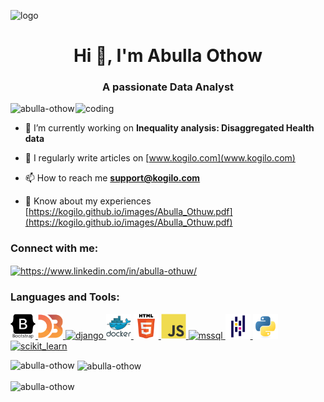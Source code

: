 ![logo](https://github.com/abulla-othow/abulla-othow/blob/main/www.kogilo.com.png?raw=true)
<h1 align="center">Hi 👋, I'm Abulla Othow</h1>
<h3 align="center">A passionate Data Analyst</h3>
<img align="right" alt="coding" width="400" src="https://media2.giphy.com/media/qgQUggAC3Pfv687qPC/giphy.gif?cid=ecf05e477bstqps2i0rhd5sar1ctj8z0yulu2vbeil30nl67&ep=v1_gifs_search&rid=giphy.gif&ct=g">

<p align="left"> <img src="https://komarev.com/ghpvc/?username=abulla-othow&label=Profile%20views&color=0e75b6&style=flat" alt="abulla-othow" /> </p>

- 🔭 I’m currently working on **Inequality analysis: Disaggregated Health data**

- 📝 I regularly write articles on [www.kogilo.com](www.kogilo.com)

- 📫 How to reach me **support@kogilo.com**

- 📄 Know about my experiences [https://kogilo.github.io/images/Abulla_Othuw.pdf](https://kogilo.github.io/images/Abulla_Othuw.pdf)

<h3 align="left">Connect with me:</h3>
<p align="left">
<a href="https://linkedin.com/in/https://www.linkedin.com/in/abulla-othuw/" target="blank"><img align="center" src="https://raw.githubusercontent.com/rahuldkjain/github-profile-readme-generator/master/src/images/icons/Social/linked-in-alt.svg" alt="https://www.linkedin.com/in/abulla-othuw/" height="30" width="40" /></a>
</p>

<h3 align="left">Languages and Tools:</h3>
<p align="left"> <a href="https://getbootstrap.com" target="_blank" rel="noreferrer"> <img src="https://raw.githubusercontent.com/devicons/devicon/master/icons/bootstrap/bootstrap-plain-wordmark.svg" alt="bootstrap" width="40" height="40"/> </a> <a href="https://d3js.org/" target="_blank" rel="noreferrer"> <img src="https://raw.githubusercontent.com/devicons/devicon/master/icons/d3js/d3js-original.svg" alt="d3js" width="40" height="40"/> </a> <a href="https://www.djangoproject.com/" target="_blank" rel="noreferrer"> <img src="https://cdn.worldvectorlogo.com/logos/django.svg" alt="django" width="40" height="40"/> </a> <a href="https://www.docker.com/" target="_blank" rel="noreferrer"> <img src="https://raw.githubusercontent.com/devicons/devicon/master/icons/docker/docker-original-wordmark.svg" alt="docker" width="40" height="40"/> </a> <a href="https://www.w3.org/html/" target="_blank" rel="noreferrer"> <img src="https://raw.githubusercontent.com/devicons/devicon/master/icons/html5/html5-original-wordmark.svg" alt="html5" width="40" height="40"/> </a> <a href="https://developer.mozilla.org/en-US/docs/Web/JavaScript" target="_blank" rel="noreferrer"> <img src="https://raw.githubusercontent.com/devicons/devicon/master/icons/javascript/javascript-original.svg" alt="javascript" width="40" height="40"/> </a> <a href="https://www.microsoft.com/en-us/sql-server" target="_blank" rel="noreferrer"> <img src="https://www.svgrepo.com/show/303229/microsoft-sql-server-logo.svg" alt="mssql" width="40" height="40"/> </a> <a href="https://pandas.pydata.org/" target="_blank" rel="noreferrer"> <img src="https://raw.githubusercontent.com/devicons/devicon/2ae2a900d2f041da66e950e4d48052658d850630/icons/pandas/pandas-original.svg" alt="pandas" width="40" height="40"/> </a> <a href="https://www.python.org" target="_blank" rel="noreferrer"> <img src="https://raw.githubusercontent.com/devicons/devicon/master/icons/python/python-original.svg" alt="python" width="40" height="40"/> </a> <a href="https://scikit-learn.org/" target="_blank" rel="noreferrer"> <img src="https://upload.wikimedia.org/wikipedia/commons/0/05/Scikit_learn_logo_small.svg" alt="scikit_learn" width="40" height="40"/> </a> </p>

<p><img align="left" src="https://github-readme-stats.vercel.app/api/top-langs?username=abulla-othow&show_icons=true&locale=en&layout=compact" alt="abulla-othow" /></p>

<p>&nbsp;<img align="center" src="https://github-readme-stats.vercel.app/api?username=abulla-othow&show_icons=true&locale=en" alt="abulla-othow" /></p>

<p><img align="center" src="https://github-readme-streak-stats.herokuapp.com/?user=abulla-othow&" alt="abulla-othow" /></p>
